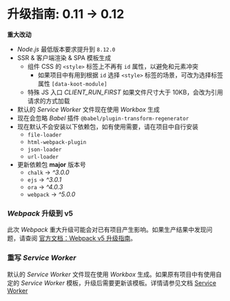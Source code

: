 # 升级指南: 0.11 -> 0.12

**重大改动**

-   _Node.js_ 最低版本要求提升到 `8.12.0`
-   SSR & 客户端渲染 & SPA 模板生成
    -   组件 CSS 的 `<style>` 标签上不再有 `id` 属性，以避免和元素冲突
        -   如果项目中有用到根据 `id` 选择 `<style>` 标签的场景，可改为选择标签属性 `[data-koot-module]`
    -   特殊 JS 入口 _CLIENT_RUN_FIRST_ 如果文件尺寸大于 10KB，会改为引用请求的方式加载
-   默认的 _Service Worker_ 文件现在使用 _Workbox_ 生成
-   现在会忽略 _Babel_ 插件 `@babel/plugin-transform-regenerator`
-   现在默认不会安装以下依赖包，如有使用需要，请在项目中自行安装
    -   `file-loader`
    -   `html-webpack-plugin`
    -   `json-loader`
    -   `url-loader`
-   更新依赖包 **major** 版本号
    -   `chalk` -> _^3.0.0_
    -   `ejs` -> _^3.0.1_
    -   `ora` -> _^4.0.3_
    -   `webpack` -> _^5.0.0_

### _Webpack_ 升级到 v5

此次 _Webpack_ 重大升级可能会对已有项目产生影响。如果生产结果中发现问题，请查阅 [官方文档：Webpack v5 升级指南](https://github.com/webpack/changelog-v5/blob/master/MIGRATION%20GUIDE.md)。

### 重写 _Service Worker_

默认的 _Service Worker_ 文件现在使用 _Workbox_ 生成。如果原有项目中有使用自定的 _Service Worker_ 模板，升级后需要更新该模板。详情请参见文档 [Service Worker](https://koot.js.org/#/pwa)
